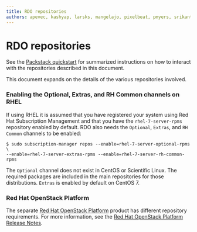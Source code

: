 ```yaml
---
title: RDO repositories
authors: apevec, kashyap, larsks, mangelajo, pixelbeat, pmyers, srikanth1239, strider
---
```


# RDO repositories

See the [Packstack quickstart](/install/packstack/) for summarized instructions on how to interact with the repositories described in this document.

This document expands on the details of the various repositories involved.

### Enabling the Optional, Extras, and RH Common channels on RHEL

If using RHEL it is assumed that you have registered your system using Red Hat Subscription Management and that you have the `rhel-7-server-rpms` repository enabled by default. RDO also needs the `Optional`, `Extras`, and `RH Common` channels to be enabled:

    $ sudo subscription-manager repos --enable=rhel-7-server-optional-rpms \
    --enable=rhel-7-server-extras-rpms --enable=rhel-7-server-rh-common-rpms

The `Optional` channel does not exist in CentOS or Scientific Linux. The required packages are included in the main repositories for those distributions. `Extras` is enabled by default on CentOS 7.

### Red Hat OpenStack Platform

The separate [Red Hat OpenStack Platform](https://access.redhat.com/products/red-hat-openstack-platform/) product has different repository requirements. For more information, see the [Red Hat OpenStack Platform Release Notes](https://access.redhat.com/documentation/en-us/red_hat_openstack_platform/10/html/release_notes/content_delivery_network_cdn_channels).
